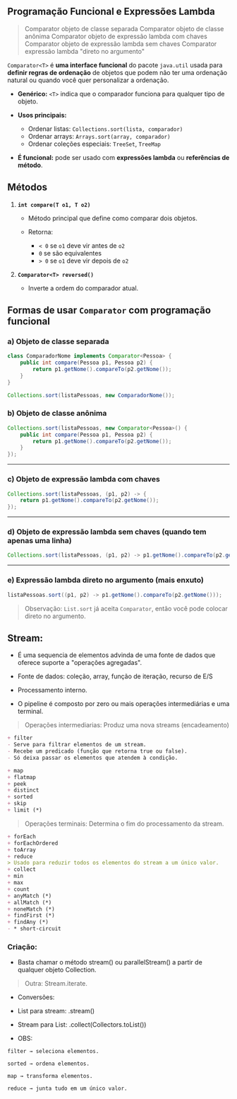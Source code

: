 ## Programação Funcional e Expressões Lambda
> Comparator objeto de classe separada
> Comparator objeto de classe anônima
> Comparator objeto de expressão lambda com chaves
> Comparator objeto de expressão lambda sem chaves
> Comparator expressão lambda "direto no argumento"

`Comparator<T>` é **uma interface funcional** do pacote `java.util` usada para **definir regras de ordenação** de objetos que podem não ter uma ordenação natural ou quando você quer personalizar a ordenação.

* **Genérico:** `<T>` indica que o comparador funciona para qualquer tipo de objeto.
* **Usos principais:**

  * Ordenar listas: `Collections.sort(lista, comparador)`
  * Ordenar arrays: `Arrays.sort(array, comparador)`
  * Ordenar coleções especiais: `TreeSet`, `TreeMap`
* **É funcional:** pode ser usado com **expressões lambda** ou **referências de método**.

## Métodos
1. **`int compare(T o1, T o2)`**
   * Método principal que define como comparar dois objetos.
   * Retorna:

     * `< 0` se `o1` deve vir antes de `o2`
     * `0` se são equivalentes
     * `> 0` se `o1` deve vir depois de `o2`

2. **`Comparator<T> reversed()`**

   * Inverte a ordem do comparador atual.



## Formas de usar `Comparator` com programação funcional
### a) Objeto de classe separada

```java
class ComparadorNome implements Comparator<Pessoa> {
    public int compare(Pessoa p1, Pessoa p2) {
        return p1.getNome().compareTo(p2.getNome());
    }
}
```

```java
Collections.sort(listaPessoas, new ComparadorNome());
```

### b) Objeto de classe anônima

```java
Collections.sort(listaPessoas, new Comparator<Pessoa>() {
    public int compare(Pessoa p1, Pessoa p2) {
        return p1.getNome().compareTo(p2.getNome());
    }
});
```

---

### c) Objeto de expressão lambda **com chaves**

```java
Collections.sort(listaPessoas, (p1, p2) -> {
    return p1.getNome().compareTo(p2.getNome());
});
```

---

### d) Objeto de expressão lambda **sem chaves** (quando tem apenas uma linha)

```java
Collections.sort(listaPessoas, (p1, p2) -> p1.getNome().compareTo(p2.getNome()));
```

---

### e) Expressão lambda **direto no argumento** (mais enxuto)

```java
listaPessoas.sort((p1, p2) -> p1.getNome().compareTo(p2.getNome()));
```

> Observação: `List.sort` já aceita `Comparator`, então você pode colocar direto no argumento.


## Stream: 
- É uma sequencia de elementos advinda de uma fonte de dados que oferece suporte a "operações agregadas".
- Fonte de dados: coleção, array, função de iteração, recurso de E/S

- Processamento interno.
- O pipeline é composto por zero ou mais operações intermediárias e uma terminal.
> Operações intermediarias: Produz uma nova streams (encadeamento)
```` md
+ filter
- Serve para filtrar elementos de um stream.
- Recebe um predicado (função que retorna true ou false).
- Só deixa passar os elementos que atendem à condição.

+ map
+ flatmap
+ peek
+ distinct
+ sorted
+ skip
+ limit (*)
````
> Operações terminais: Determina o fim do processamento da stream.
```` md
+ forEach
+ forEachOrdered
+ toArray
+ reduce
> Usado para reduzir todos os elementos do stream a um único valor.
+ collect
+ min
+ max
+ count
+ anyMatch (*)
+ allMatch (*)
+ noneMatch (*)
+ findFirst (*)
+ findAny (*)
- * short-circuit

````

### Criação:
- Basta chamar o método stream() ou parallelStream() a partir
de qualquer objeto Collection.
> Outra: Stream.iterate.

- Conversões:
- List para stream: .stream()
- Stream para List: .collect(Collectors.toList())

- OBS:
```
filter → seleciona elementos.

sorted → ordena elementos.

map → transforma elementos.

reduce → junta tudo em um único valor.
```